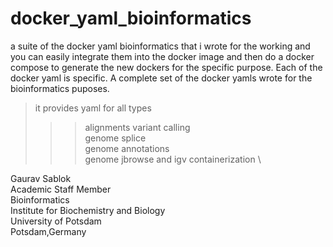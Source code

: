 # docker_yaml_bioinformatics
a suite of the docker yaml bioinformatics that i wrote for the working and you can easily integrate them into the docker image and then do a docker compose to generate the new dockers for the specific purpose. Each of the docker yaml is specific. A complete set of the docker yamls wrote for the bioinformatics puposes. 
> it provides yaml for all types
>>> alignments
>>> variant calling \
>>> genome splice \
>>> genome annotations \
>>>  genome jbrowse and igv containerization \

Gaurav Sablok \
Academic Staff Member \
Bioinformatics \
Institute for Biochemistry and Biology \
University of Potsdam \
Potsdam,Germany
